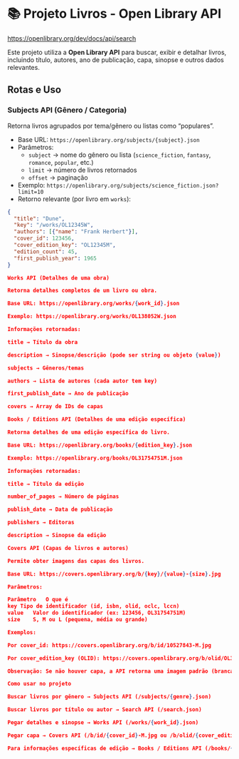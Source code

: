 # 📚 Projeto Livros - Open Library API

https://openlibrary.org/dev/docs/api/search

Este projeto utiliza a **Open Library API** para buscar, exibir e detalhar livros, incluindo título, autores, ano de publicação, capa, sinopse e outros dados relevantes.

## Rotas e Uso

### Subjects API (Gênero / Categoria)
Retorna livros agrupados por tema/gênero ou listas como “populares”.
- Base URL: `https://openlibrary.org/subjects/{subject}.json`
- Parâmetros:
  - `subject` → nome do gênero ou lista (`science_fiction`, `fantasy`, `romance`, `popular`, etc.)
  - `limit` → número de livros retornados
  - `offset` → paginação
- Exemplo: `https://openlibrary.org/subjects/science_fiction.json?limit=10`
- Retorno relevante (por livro em `works`):
```json
{
  "title": "Dune",
  "key": "/works/OL12345W",
  "authors": [{"name": "Frank Herbert"}],
  "cover_id": 123456,
  "cover_edition_key": "OL12345M",
  "edition_count": 45,
  "first_publish_year": 1965
}

Works API (Detalhes de uma obra)

Retorna detalhes completos de um livro ou obra.

Base URL: https://openlibrary.org/works/{work_id}.json

Exemplo: https://openlibrary.org/works/OL138052W.json

Informações retornadas:

title → Título da obra

description → Sinopse/descrição (pode ser string ou objeto {value})

subjects → Gêneros/temas

authors → Lista de autores (cada autor tem key)

first_publish_date → Ano de publicação

covers → Array de IDs de capas

Books / Editions API (Detalhes de uma edição específica)

Retorna detalhes de uma edição específica do livro.

Base URL: https://openlibrary.org/books/{edition_key}.json

Exemplo: https://openlibrary.org/books/OL31754751M.json

Informações retornadas:

title → Título da edição

number_of_pages → Número de páginas

publish_date → Data de publicação

publishers → Editoras

description → Sinopse da edição

Covers API (Capas de livros e autores)

Permite obter imagens das capas dos livros.

Base URL: https://covers.openlibrary.org/b/{key}/{value}-{size}.jpg

Parâmetros:

Parâmetro	O que é
key	Tipo de identificador (id, isbn, olid, oclc, lccn)
value	Valor do identificador (ex: 123456, OL31754751M)
size	S, M ou L (pequena, média ou grande)

Exemplos:

Por cover_id: https://covers.openlibrary.org/b/id/10527843-M.jpg

Por cover_edition_key (OLID): https://covers.openlibrary.org/b/olid/OL31754751M-M.jpg

Observação: Se não houver capa, a API retorna uma imagem padrão (branca). Use ?default=false para não retornar nada.

Como usar no projeto

Buscar livros por gênero → Subjects API (/subjects/{genre}.json)

Buscar livros por título ou autor → Search API (/search.json)

Pegar detalhes e sinopse → Works API (/works/{work_id}.json)

Pegar capa → Covers API (/b/id/{cover_id}-M.jpg ou /b/olid/{cover_edition_key}-M.jpg)

Para informações específicas de edição → Books / Editions API (/books/{edition_key}.json)